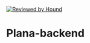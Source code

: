 [![Reviewed by Hound](https://img.shields.io/badge/Reviewed_by-Hound-8E64B0.svg)](https://houndci.com)

# Plana-backend
